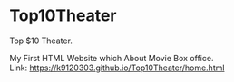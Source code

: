 # Top10Theater
Top $10 Theater.


My First HTML Website which About Movie Box office.  
Link: https://k9120303.github.io/Top10Theater/home.html
